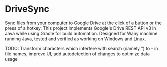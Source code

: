 # DriveSync
Sync files from your computer to Google Drive at the click of a button or the press of a hotkey. This project implements 
Google's Drive REST API v3 in Java while using Gradle for build automation. Designed for Wany machine running Java, tested and verified as working on Windows and Linux.

TODO: Transform characters which interfere with search (namely ") to - in file names, improve UI, add autodetection of changes to optimize data usage
